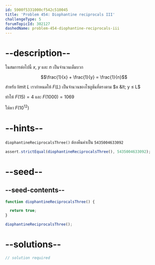 ```yaml
---
id: 5900f5331000cf542c510045
title: 'Problem 454: Diophantine reciprocals III'
challengeType: 5
forumTopicId: 302127
dashedName: problem-454-diophantine-reciprocals-iii
---
```


# --description--

ในสมการต่อไปนี้ $x$, $y$ และ $n$ เป็นจำนวนเต็มบวก

$$\frac{1}{x} + \frac{1}{y} = \frac{1}{n}$$

สำหรับ limit $L$ เรากำหนดให้ $F(L)$ เป็นจำนวนของโซลูชันที่ตรงตาม $x &lt; y ≤ L$

ทำให้ $F(15) = 4$ และ $F(1000) = 1069$

ให้หา $F({10}^{12})$

# --hints--

`diophantineReciprocalsThree()` ต้องคืนค่าเป็น `5435004633092`

```js
assert.strictEqual(diophantineReciprocalsThree(), 5435004633092);
```

# --seed--

## --seed-contents--

```js
function diophantineReciprocalsThree() {

  return true;
}

diophantineReciprocalsThree();
```

# --solutions--

```js
// solution required
```

